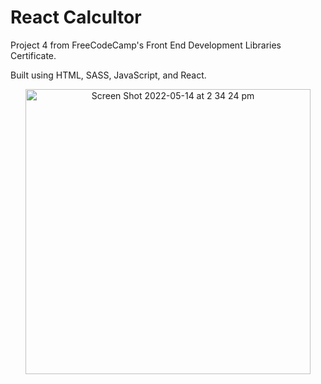 # React Calcultor

Project 4 from FreeCodeCamp's Front End Development Libraries Certificate.

Built using HTML, SASS, JavaScript, and React.

<p align="center">
  <img width="456" alt="Screen Shot 2022-05-14 at 2 34 24 pm" src="https://user-images.githubusercontent.com/96323853/168411132-5d89639b-f07b-4418-8af9-0902d5879adb.png">
</p>
